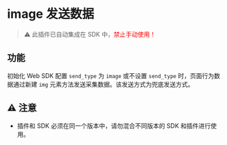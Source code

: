 # image 发送数据
>⚠️ 此插件已自动集成在 SDK 中，<font color=red>禁止手动使用！</font>

## 功能
初始化 Web SDK 配置 `send_type` 为 `image` 或不设置 `send_type` 时，页面行为数据通过新建 `img` 元素方法发送采集数据。该发送方式为兜底发送方式。

## ⚠️ 注意
- 插件和 SDK 必须在同一个版本中，请勿混合不同版本的 SDK 和插件进行使用。